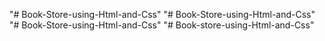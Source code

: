 "# Book-Store-using-Html-and-Css" 
"# Book-Store-using-Html-and-Css" 
"# Book-Store-using-Html-and-Css" 
"# Book-store-using-Html-and-Css" 
